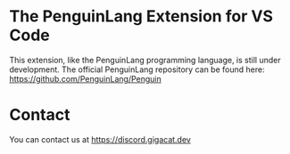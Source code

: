 # The PenguinLang Extension for VS Code
This extension, like the PenguinLang programming language, is still under development.
The official PenguinLang repository can be found here: https://github.com/PenguinLang/Penguin

#  Contact
You can contact us at https://discord.gigacat.dev
